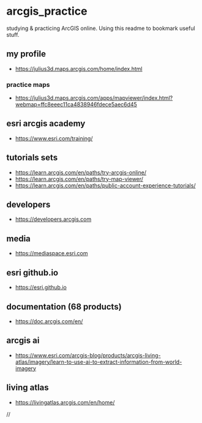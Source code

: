 # arcgis_practice
studying & practicing ArcGIS online. Using this readme to bookmark useful stuff. 

## my profile
- https://julius3d.maps.arcgis.com/home/index.html
### practice maps
- https://julius3d.maps.arcgis.com/apps/mapviewer/index.html?webmap=ffc8eeec11ca4838946fdece5aec6d45

## esri arcgis academy 
- https://www.esri.com/training/

## tutorials sets
- https://learn.arcgis.com/en/paths/try-arcgis-online/
- https://learn.arcgis.com/en/paths/try-map-viewer/
- https://learn.arcgis.com/en/paths/public-account-experience-tutorials/

## developers 
- https://developers.arcgis.com

## media
- https://mediaspace.esri.com

## esri github.io
- https://esri.github.io

## documentation (68 products)
- https://doc.arcgis.com/en/

## arcgis ai 
- https://www.esri.com/arcgis-blog/products/arcgis-living-atlas/imagery/learn-to-use-ai-to-extract-information-from-world-imagery

## living atlas
- https://livingatlas.arcgis.com/en/home/



//
